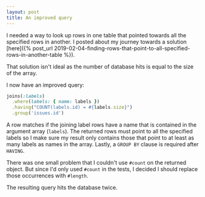 ```yaml
---
layout: post
title: An improved query
---
```


I needed a way to look up rows in one table that pointed towards all the specified rows in another. I posted about my journey towards a solution [here]({% post_url 2019-02-04-finding-rows-that-point-to-all-specified-rows-in-another-table %}).

That solution isn't ideal as the number of database hits is equal to the size of the array.

I now have an improved query:

```ruby
joins(:labels)
  .where(labels: { name: labels })
  .having("COUNT(labels.id) = #{labels.size}")
  .group('issues.id')
```

A row matches if the joining label rows have a name that is contained in the argument array (`labels`). The returned rows must point to all the specified labels so I make sure my result only contains those that point to at least as many labels as names in the array. Lastly, a `GROUP BY` clause is required after `HAVING`.

There was one small problem that I couldn't use `#count` on the returned object. But since I'd only used `#count` in the tests, I decided I should replace those occurrences with `#length`.

The resulting query hits the database twice.
